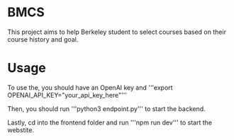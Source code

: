 # BMCS

This project aims to help Berkeley student to select courses based on their course history and goal.

# Usage
To use the, you should have an OpenAI key and '''export OPENAI_API_KEY="your_api_key_here"'''

Then, you should run '''python3 endpoint.py''' to start the backend.

Lastly, cd into the frontend folder and run '''npm run dev''' to start the webstite.
